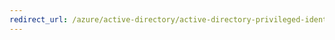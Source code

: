 ```yaml
---
redirect_url: /azure/active-directory/active-directory-privileged-identity-management-how-to-complete-review
---
```

